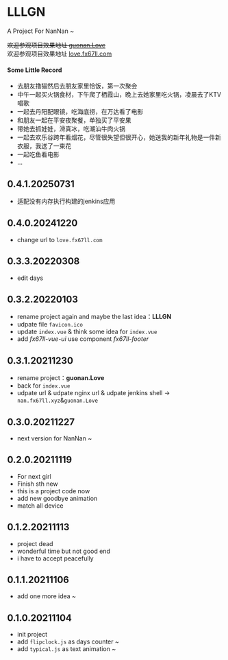 # LLLGN
A Project For NanNan ~

~~欢迎参观项目效果地址 [guonan.Love](http://guonan.love "LLLGN")~~  
欢迎参观项目效果地址 [love.fx67ll.com](http://love.fx67ll.com "LLLGN") 

#### Some Little Record
+ 去朋友撸猫然后去朋友家里恰饭，第一次聚会  
+ 中午一起买火锅食材，下午爬了栖霞山，晚上去她家里吃火锅，凌晨去了KTV唱歌  
+ 一起去丹阳配眼镜，吃海底捞，在万达看了电影  
+ 和朋友一起在平安夜聚餐，单独买了平安果  
+ 带她去抓娃娃，滑真冰，吃潮汕牛肉火锅  
+ 一起去欢乐谷跨年看烟花，尽管很失望但很开心，她送我的新年礼物是一件新衣服，我送了一束花  
+ 一起吃鱼看电影  
+ ...


## 0.4.1.20250731
* 适配没有内存执行构建的jenkins应用  

## 0.4.0.20241220  
* change url to `love.fx67ll.com`

## 0.3.3.20220308  
* edit days  

## 0.3.2.20220103  
* rename project again and maybe the last idea：**LLLGN**  
* udpate file `favicon.ico`  
* update `index.vue` & think some idea for `index.vue`   
* add *fx67ll-vue-ui* use component *fx67ll-footer*  

## 0.3.1.20211230  
* rename project：**guonan.Love**
* back for `index.vue`  
* udpate url & udpate nginx url & udpate jenkins shell -> `nan.fx67ll.xyz`&`guonan.Love`  

## 0.3.0.20211227
* next version for NanNan ~

## 0.2.0.20211119
* For next girl  
* Finish sth new  
* this is a project code now  
* add new goodbye animation  
* match all device  

## 0.1.2.20211113
* project dead  
* wonderful time but not good end  
* i have to accept peacefully  

## 0.1.1.20211106 
* add one more idea ~   

## 0.1.0.20211104  
* init project
* add `flipclock.js` as days counter ~
* add `typical.js` as text animation ~